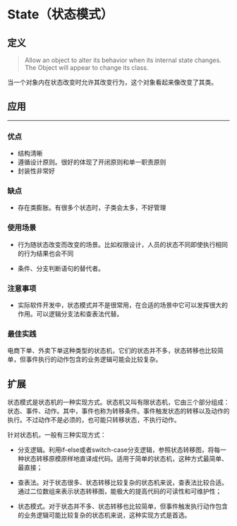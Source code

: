 # State（状态模式）
## 定义
> Allow an object to alter its behavior when its internal state changes. The Object will appear to change its class.

当一个对象内在状态改变时允许其改变行为，这个对象看起来像改变了其类。

## 应用
---
### 优点
- 结构清晰
- 遵循设计原则。很好的体现了开闭原则和单一职责原则
- 封装性非常好

### 缺点
- 存在类膨胀。有很多个状态时，子类会太多，不好管理

### 使用场景
- 行为随状态改变而改变的场景。比如权限设计，人员的状态不同即使执行相同的行为结果也会不同

- 条件、分支判断语句的替代者。

### 注意事项
- 实际软件开发中，状态模式并不是很常用，在合适的场景中它可以发挥很大的作用。可以逻辑分支法和查表法代替。

### 最佳实践
电商下单、外卖下单这种类型的状态机，它们的状态并不多，状态转移也比较简单，但事件执行的动作包含的业务逻辑可能会比较复杂。

## 扩展
状态模式是状态机的一种实现方式。状态机又叫有限状态机，它由三个部分组成：状态、事件、动作。其中，事件也称为转移条件。事件触发状态的转移以及动作的执行。不过动作不是必须的，也可能只转移状态，不执行动作。

针对状态机，一般有三种实现方式：
- 分支逻辑。利用if-else或者switch-case分支逻辑，参照状态转移图，将每一种状态转移原模原样地直译成代码。适用于简单的状态机，这种方式最简单、最直接；

- 查表法。对于状态很多、状态转移比较复杂的状态机来说，查表法比较合适。通过二位数组来表示状态转移图，能极大的提高代码的可读性和可维护性；

- 状态模式。对于状态并不多、状态转移也比较简单，但事件触发执行动作包含的业务逻辑可能比较复杂的状态机来说，这种实现方式是首选。

